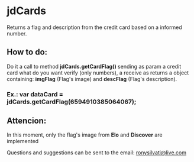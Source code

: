 # jdCards
Returns a flag and description from the credit card based on a informed number. 

## How to do:

Do it a call to method <b>jdCards.getCardFlag()</b> sending as param a credit card what do you want verify
(only numbers), a receive as returns a object containing: <b>imgFlag</b> (Flag's image) and <b>descFlag</b> (Flag's description).

### Ex.: var dataCard = jdCards.getCardFlag(6594910385064067);

## Attencion:
In this moment, only the flag's image from <b>Elo</b> and <b>Discover</b> are implemented




Questions and suggestions can be sent to the email: ronysilvati@live.com
